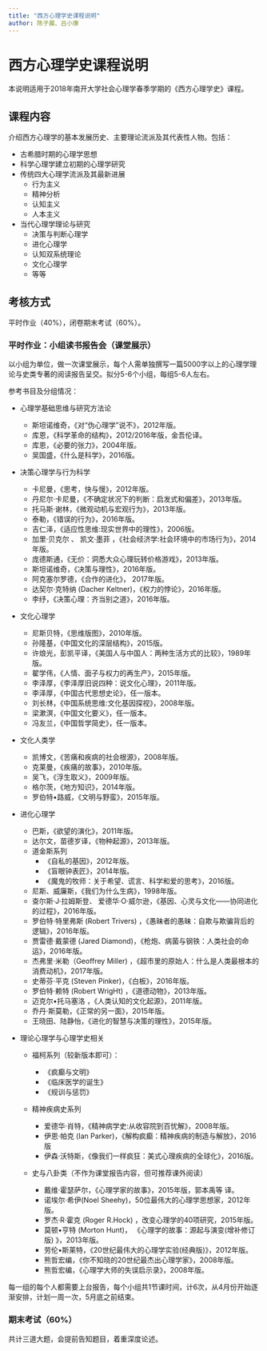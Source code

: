 ```yaml
---
title: "西方心理学史课程说明"
author: 陈子晨、吕小康
---
```


# 西方心理学史课程说明

本说明适用于2018年南开大学社会心理学春季学期的《西方心理学史》课程。

## 课程内容

介绍西方心理学的基本发展历史、主要理论流派及其代表性人物。包括：

* 古希腊时期的心理学思想
* 科学心理学建立初期的心理学研究
* 传统四大心理学流派及其最新进展
    - 行为主义
    - 精神分析
    - 认知主义
    - 人本主义
* 当代心理学理论与研究
    * 决策与判断心理学
    * 进化心理学
    * 认知双系统理论
    * 文化心理学
    * 等等


## 考核方式

平时作业（40%），闭卷期末考试（60%）。


###  平时作业：小组读书报告会（课堂展示）

以小组为单位，做一次课堂展示，每个人需单独撰写一篇5000字以上的心理学理论与史类专著的阅读报告呈交。拟分5-6个小组，每组5-6人左右。

参考书目及分组情况：

*  心理学基础思维与研究方法论
    * 斯坦诺维奇，《对“伪心理学”说不》，2012年版。
    * 库恩，《科学革命的结构》，2012/2016年版，金吾伦译。
    * 库恩，《必要的张力》，2004年版。
    * 吴国盛，《什么是科学》，2016版。

*  决策心理学与行为科学
    * 卡尼曼，《思考，快与慢》，2012年版。 
    * 丹尼尔·卡尼曼，《不确定状况下的判断：启发式和偏差》，2013年版。
    * 托马斯·谢林，《微观动机与宏观行为》，2013年版。
    * 泰勒，《错误的行为》，2016年版。
    * 吉仁泽，《适应性思维:现实世界中的理性》，2006版。
    * 加里·贝克尔 、 凯文·墨菲 ，《社会经济学:社会环境中的市场行为》，2014年版。
    * 庞德斯通，《无价：洞悉大众心理玩转价格游戏》，2013年版。
    * 斯坦诺维奇，《决策与理性》，2016年版。
    * 阿克塞尔罗德，《合作的进化》， 2017年版。
    * 达契尔·克特纳 (Dacher Keltner)，《权力的悖论》，2016年版。
    * 李纾，《决策心理：齐当别之道》，2016年版。
  
*  文化心理学
    *  尼斯贝特，《思维版图》，2010年版。
    *  孙隆基，《中国文化的深层结构》，2015版。
    *  许烺光，彭凯平译，《美国人与中国人：两种生活方式的比较》，1989年版。
    *  翟学伟，《人情、面子与权力的再生产》，2015年版。
    *  李泽厚，《李泽厚旧说四种：说文化心理》，2011年版。
    *  李泽厚，《中国古代思想史论》，任一版本。
    *  刘长林，《中国系统思维:文化基因探视》，2008年版。
    *  梁漱溟，《中国文化要义》，任一版本。
    *  冯友兰，《中国哲学简史》，任一版本。 
    
*  文化人类学
    *  凯博文，《苦痛和疾病的社会根源》，2008年版。
    *  克莱曼，《疾痛的故事》，2010年版。
    *  吴飞，《浮生取义》，2009年版。
    *  格尔茨，《地方知识》，2014年版。
    *  罗伯特•路威，《文明与野蛮》，2015年版。

*  进化心理学
   *  巴斯，《欲望的演化》，2011年版。
   *  达尔文，苗德岁译，《物种起源》，2013年版。
   *  道金斯系列
       * 《自私的基因》，2012年版。
       * 《盲眼钟表匠》，2014年版。
       * 《魔鬼的牧师：关于希望、谎言、科学和爱的思考》，2016版。
   *  尼斯、威廉斯，《我们为什么生病》，1998年版。
   *  查尔斯·J·拉姆斯登、 爱德华·O·威尔逊，《基因、心灵与文化——协同进化的过程》，2016年版。
   *  罗伯特·特里弗斯 (Robert Trivers) ，《愚昧者的愚昧：自欺与欺骗背后的逻辑》，2016年版。
   *  贾雷德·戴蒙德 (Jared Diamond)，《枪炮、病菌与钢铁：人类社会的命运》，2016年版。
   *  杰弗里·米勒（Geoffrey Miller) ，《超市里的原始人：什么是人类最根本的消费动机》，2017年版。
   *  史蒂芬·平克 (Steven Pinker)，《白板》，2016年版。
   *  罗伯特·赖特 (Robert WrigHt) ，《道德动物》，2013年版。
   *  迈克尔•托马塞洛	，《人类认知的文化起源》，2011年版。
   *  乔丹·斯莫勒，《正常的另一面》，2015年版。	
   *  王晓田、陆静怡，《进化的智慧与决策的理性》，2015年版。
   
*  理论心理学与心理学史相关
    * 福柯系列（较新版本即可）：
        * 《疯癫与文明》
        * 《临床医学的诞生》
        * 《规训与惩罚》
    * 精神疾病史系列
        * 爱德华·肖特，《精神病学史:从收容院到百忧解》，2008年版。
        * 伊恩·帕克 (Ian Parker)，《解构疯癫：精神疾病的制造与解放》，2016版
        * 伊森·沃特斯，《像我们一样疯狂：美式心理疾病的全球化》，2016版。
   
   * 史与八卦类（不作为课堂报告内容，但可推荐课外阅读）
        * 戴维·霍瑟萨尔，《心理学家的故事》，2015年版，郭本禹等 译。  
        * 诺埃尔·希伊(Noel Sheehy)，50位最伟大的心理学思想家，2012年版。
        * 罗杰·R·霍克 (Roger R.Hock) ，改变心理学的40项研究，2015年版。
        * 莫顿•亨特 (Morton Hunt)， 《心理学的故事：源起与演变(增补修订版) 》，2013年版。
        * 劳伦•斯莱特，《20世纪最伟大的心理学实验(经典版)》，2012年版。
        * 熊哲宏编，《你不知晓的20世纪最杰出心理学家》，2008年版。
        * 熊哲宏编，《心理学大师的失误启示录》，2008年版。
        
        
每一组的每个人都需要上台报告，每个小组共1节课时间，计6次，从4月份开始逐渐安排，计划一周一次，5月底之前结束。

### 期末考试（60%）

共计三道大题，会提前告知题目，着重深度论述。

